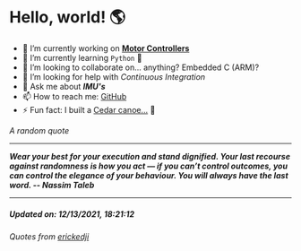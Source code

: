 # Hello, world! 🌎


- 🔧 I’m currently working on [**Motor Controllers**](https://github.com/kyleRhess/MicroMotor)
- 🌱 I’m currently learning `Python` **🐍**
- 👯 I’m looking to collaborate on... anything? Embedded C (ARM)?
- 🤔 I’m looking for help with *Continuous Integration*
- 💬 Ask me about ***IMU's***
- 📫 How to reach me: [GitHub](https://github.com/kyleRhess)
- ⚡ Fun fact: I built a [Cedar canoe...](https://kylerhess.github.io/canoe.html) 🛶

_A random quote_
___
***Wear your best for your execution and stand dignified. Your last
recourse against randomness is how you act — if you can’t control
outcomes, you can control the elegance of your behaviour. You will
always have the last word.
-- Nassim Taleb***
___
##### Updated on: 12/13/2021, 18:21:12
###### Quotes from [erickedji](https://gist.github.com/erickedji/68802)